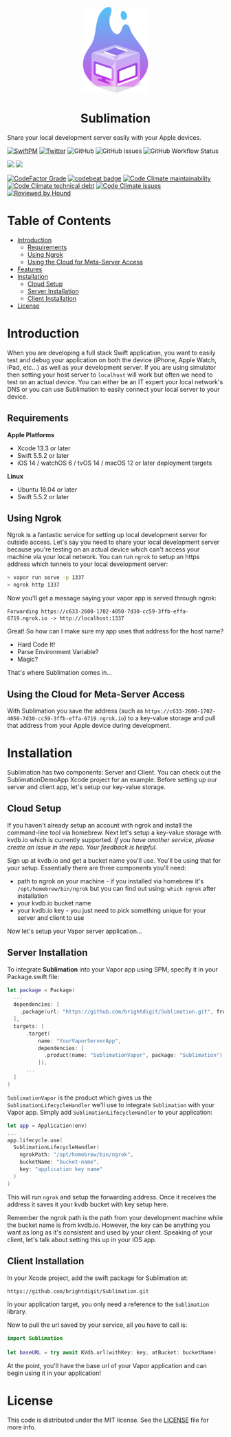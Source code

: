 <p align="center">
    <img alt="Sublimation" title="Sublimation" src="Assets/logo.svg" height="200">
</p>
<h1 align="center"> Sublimation </h1>

Share your local development server easily with your Apple devices.

[![SwiftPM](https://img.shields.io/badge/SPM-Linux%20%7C%20iOS%20%7C%20macOS%20%7C%20watchOS%20%7C%20tvOS-success?logo=swift)](https://swift.org)
[![Twitter](https://img.shields.io/badge/twitter-@brightdigit-blue.svg?style=flat)](http://twitter.com/brightdigit)
![GitHub](https://img.shields.io/github/license/brightdigit/Sublimation)
![GitHub issues](https://img.shields.io/github/issues/brightdigit/Sublimation)
![GitHub Workflow Status](https://img.shields.io/github/workflow/status/brightdigit/Sublimation/Sublimation?label=actions&logo=github)

[![](https://img.shields.io/endpoint?url=https%3A%2F%2Fswiftpackageindex.com%2Fapi%2Fpackages%2Fbrightdigit%2FSublimation%2Fbadge%3Ftype%3Dswift-versions)](https://swiftpackageindex.com/brightdigit/Sublimation)
[![](https://img.shields.io/endpoint?url=https%3A%2F%2Fswiftpackageindex.com%2Fapi%2Fpackages%2Fbrightdigit%2FSublimation%2Fbadge%3Ftype%3Dplatforms)](https://swiftpackageindex.com/brightdigit/Sublimation)


<!--
[![Codecov](https://img.shields.io/codecov/c/github/brightdigit/Sublimation)](https://codecov.io/gh/brightdigit/Sublimation)
-->
[![CodeFactor Grade](https://img.shields.io/codefactor/grade/github/brightdigit/Sublimation)](https://www.codefactor.io/repository/github/brightdigit/Sublimation)
[![codebeat badge](https://codebeat.co/badges/54695d4b-98c8-4f0f-855e-215500163094)](https://codebeat.co/projects/github-com-brightdigit-Sublimation-main)
[![Code Climate maintainability](https://img.shields.io/codeclimate/maintainability/brightdigit/Sublimation)](https://codeclimate.com/github/brightdigit/Sublimation)
[![Code Climate technical debt](https://img.shields.io/codeclimate/tech-debt/brightdigit/Sublimation?label=debt)](https://codeclimate.com/github/brightdigit/Sublimation)
[![Code Climate issues](https://img.shields.io/codeclimate/issues/brightdigit/Sublimation)](https://codeclimate.com/github/brightdigit/Sublimation)
[![Reviewed by Hound](https://img.shields.io/badge/Reviewed_by-Hound-8E64B0.svg)](https://houndci.com)

# Table of Contents

* [Introduction](#introduction)
   * [Requirements](#requirements)
   * [Using Ngrok](#using-ngrok)
   * [Using the Cloud for Meta-Server Access](#using-the-cloud-for-meta-server-access)
* [Features](#features)
* [Installation](#installation)
   * [Cloud Setup](#cloud-setup)
   * [Server Installation](#server-installation)
   * [Client Installation](#client-installation)
* [License](#license)

# Introduction

When you are developing a full stack Swift application, you want to easily test and debug your application on both the device (iPhone, Apple Watch, iPad, etc...) as well as your development server. If you are using simulator then setting your host server to `localhost` will work but often we need to test on an actual device. You can either be an IT expert your local network's DNS or you can use Sublimation to easily connect your local server to your device.

## Requirements 

**Apple Platforms**

- Xcode 13.3 or later
- Swift 5.5.2 or later
- iOS 14 / watchOS 6 / tvOS 14 / macOS 12 or later deployment targets

**Linux**

- Ubuntu 18.04 or later
- Swift 5.5.2 or later

## Using Ngrok

Ngrok is a fantastic service for setting up local development server for outside access. Let's say you need to share your local development server because you're testing on an actual device which can't access your machine via your local network. You can run `ngrok` to setup an https address which tunnels to your local development server:

```bash
> vapor run serve -p 1337
> ngrok http 1337
```
Now you'll get a message saying your vapor app is served through ngrok:

```
Forwarding https://c633-2600-1702-4050-7d30-cc59-3ffb-effa-6719.ngrok.io -> http://localhost:1337 
```

Great! So how can I make sure my app uses that address for the host name?

* Hard Code It! 
* Parse Environment Variable?
* Magic?

That's where Sublimation comes in...

## Using the Cloud for Meta-Server Access

With Sublimation you save the address (such as `https://c633-2600-1702-4050-7d30-cc59-3ffb-effa-6719.ngrok.io`) to a key-value storage and pull that address from your Apple device during development.

# Installation

Sublimation has two components: Server and Client. You can check out the SublimationDemoApp Xcode project for an example. Before setting up our server and client app, let's setup our key-value storage.

## Cloud Setup

If you haven't already setup an account with ngrok and install the command-line tool via homebrew. Next let's setup a key-value storage with kvdb.io which is currently supported. _If you have another service, please create an issue in the repo. Your feedback is helpful._ 

Sign up at kvdb.io and get a bucket name you'll use. You'll be using that for your setup. Essentially there are three components you'll need:

* path to ngrok on your machine - if you installed via homebrew it's `/opt/homebrew/bin/ngrok` but you can find out using: `which ngrok` after installation
* your kvdb.io bucket name 
* your kvdb.io key - you just need to pick something unique for your server and client to use

Now let's setup your Vapor server application...
## Server Installation

To integrate **Sublimation** into your Vapor app using SPM, specify it in your Package.swift file:

```swift    
let package = Package(
  ...
  dependencies: [
    .package(url: "https://github.com/brightdigit/Sublimation.git", from: "0.1.0")
  ],
  targets: [
      .target(
          name: "YourVaporServerApp",
          dependencies: [
            .product(name: "SublimationVapor", package: "Sublimation"), ...
          ]),
      ...
  ]
)
```

`SublimationVapor` is the product which gives us the `SublimationLifecycleHandler` we'll use to integrate `Sublimation` with your Vapor app. Simply add `SublimationLifecycleHandler` to your application:

```swift
let app = Application(env)
...
app.lifecycle.use(
  SublimationLifecycleHandler(
    ngrokPath: "/opt/homebrew/bin/ngrok",
    bucketName: "bucket-name",
    key: "application key name"
  )
)
```

This will run `ngrok` and setup the forwarding address. Once it receives the address it saves it your kvdb bucket with key setup here.

Remember the ngrok path is the path from your development machine while the bucket name is from kvdb.io. However, the key can be anything you want as long as it's consistent and used by your client. Speaking of your client, let's talk about setting this up in your iOS app.

## Client Installation

In your Xcode project, add the swift package for Sublimation at:

```
https://github.com/brightdigit/Sublimation.git
```

In your application target, you only need a reference to the `Sublimation` library. 

Now to pull the url saved by your service, all you have to call is:

```swift
import Sublimation

let baseURL = try await KVdb.url(withKey: key, atBucket: bucketName)
```

At the point, you'll have the base url of your Vapor application and can begin using it in your application!
# License 

This code is distributed under the MIT license. See the [LICENSE](https://github.com/brightdigit/Sublimation/LICENSE) file for more info.
